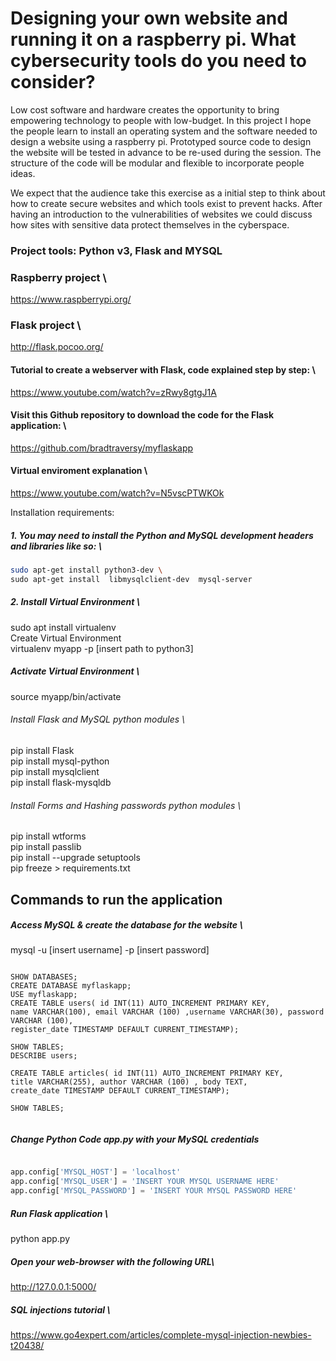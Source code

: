 # Designing your own website and running it on a raspberry pi. What cybersecurity tools do you need to consider?
Low cost software and hardware creates the opportunity to bring empowering technology to people with low-budget. In this project I hope the people  learn to install an operating system and the software needed to design a website using a raspberry pi. Prototyped source code to design the website will be tested in advance to be re-used during the session. The structure of the code will be modular and flexible to incorporate people ideas.

We expect that the audience take this exercise as a initial step to think about how to create secure websites and which tools exist to prevent hacks.  After having an introduction to the vulnerabilities of  websites we could discuss how sites with sensitive data protect themselves in the cyberspace.

### Project tools: Python v3, Flask and MYSQL


### Raspberry project \
https://www.raspberrypi.org/

### Flask project \
http://flask.pocoo.org/

#### Tutorial to create a webserver with Flask, code explained step by step: \
https://www.youtube.com/watch?v=zRwy8gtgJ1A

#### Visit this Github repository to download the code for the Flask application: \
https://github.com/bradtraversy/myflaskapp

#### Virtual enviroment explanation \
https://www.youtube.com/watch?v=N5vscPTWKOk

Installation requirements:

##### 1. You may need to install the Python and MySQL development headers and libraries like so: \

```sh
sudo apt-get install python3-dev \
sudo apt-get install  libmysqlclient-dev  mysql-server 
```

##### 2. Install Virtual Environment \
sudo apt install virtualenv \
Create Virtual Environment \
virtualenv   myapp  -p [insert path to python3] 

##### Activate Virtual Environment \
source myapp/bin/activate

###### Install Flask and MySQL python modules \
pip install Flask \
pip install mysql-python \
pip install mysqlclient \
pip install flask-mysqldb

###### Install Forms and Hashing passwords python modules \
pip install wtforms \
pip install passlib \
pip install --upgrade setuptools \
pip freeze > requirements.txt

## Commands to run the application

##### Access MySQL & create the database for the website \
mysql -u [insert username] -p [insert password]

```mysql

SHOW DATABASES;
CREATE DATABASE myflaskapp;
USE myflaskapp;
CREATE TABLE users( id INT(11) AUTO_INCREMENT PRIMARY KEY,
name VARCHAR(100), email VARCHAR (100) ,username VARCHAR(30), password VARCHAR (100),
register_date TIMESTAMP DEFAULT CURRENT_TIMESTAMP);

SHOW TABLES;
DESCRIBE users;

CREATE TABLE articles( id INT(11) AUTO_INCREMENT PRIMARY KEY,
title VARCHAR(255), author VARCHAR (100) , body TEXT,
create_date TIMESTAMP DEFAULT CURRENT_TIMESTAMP);

SHOW TABLES;


```

##### Change Python Code app.py with your MySQL credentials

```python

app.config['MYSQL_HOST'] = 'localhost' 
app.config['MYSQL_USER'] = 'INSERT YOUR MYSQL USERNAME HERE' 
app.config['MYSQL_PASSWORD'] = 'INSERT YOUR MYSQL PASSWORD HERE'

```

##### Run Flask application \
python app.py 

##### Open your web-browser with the following URL\
 http://127.0.0.1:5000/ 

##### SQL injections tutorial \
https://www.go4expert.com/articles/complete-mysql-injection-newbies-t20438/





